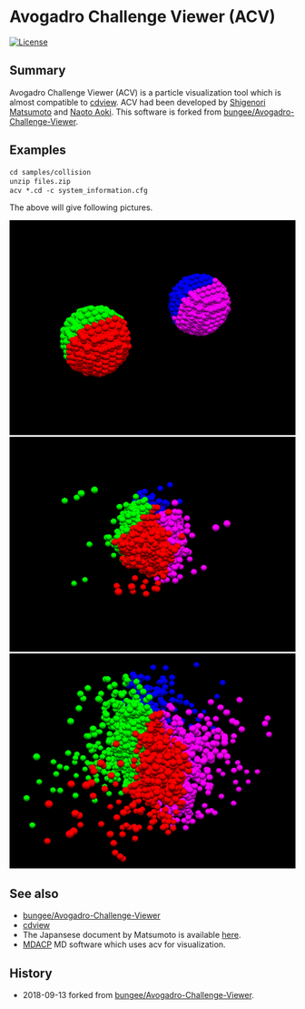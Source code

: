 # Avogadro Challenge Viewer (ACV)

[![License](https://img.shields.io/badge/License-BSD%203--Clause-blue.svg)](https://opensource.org/licenses/BSD-3-Clause)

## Summary

Avogadro Challenge Viewer (ACV) is a particle visualization tool which is almost compatible to [cdview](http://polymer.apphy.u-fukui.ac.jp/~koishi/cdview.php). ACV had been developed by [Shigenori Matsumoto](https://github.com/bungee) and [Naoto Aoki](https://github.com/naoto-aoki). This software is forked from [bungee/Avogadro-Challenge-Viewer](https://github.com/bungee/Avogadro-Challenge-Viewer).

## Examples

    cd samples/collision
    unzip files.zip
    acv *.cd -c system_information.cfg

The above will give following pictures.

![images/collision1.png](images/collision1.png)
![images/collision2.png](images/collision2.png)
![images/collision3.png](images/collision3.png)

## See also

- [bungee/Avogadro-Challenge-Viewer](https://github.com/bungee/Avogadro-Challenge-Viewer)
- [cdview](http://polymer.apphy.u-fukui.ac.jp/~koishi/cdview.php)
- The Japansese document by Matsumoto is available [here](http://bopper.t.u-tokyo.ac.jp/~matsumoto/acv/).
- [MDACP](https://github.com/kaityo256/mdacp) MD software which uses acv for visualization.

## History

- 2018-09-13 forked from [bungee/Avogadro-Challenge-Viewer](https://github.com/bungee/Avogadro-Challenge-Viewer).
